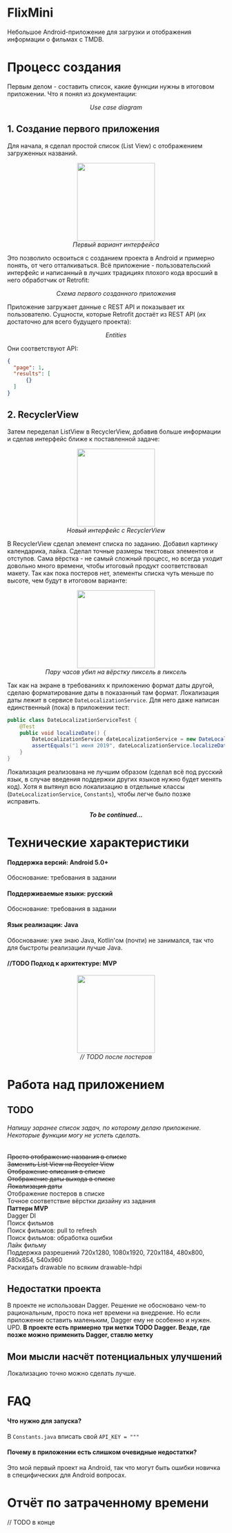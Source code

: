 ﻿# FlixMini
Небольшое Android-приложение для загрузки и отображения информации о фильмах с TMDB.

# Процесс создания
Первым делом - составить список, какие функции нужны в итоговом приложении. Что я понял из документации:
<p align="center">
<img src="https://raw.githubusercontent.com/verdantknight/FlixMini/master/img/usecase.jpg" alt="" /><br />
<i>
Use case diagram
</i>
</p>

## 1. Создание первого приложения
Для начала, я сделал простой список (List View) с отображением загруженных названий.
<p align="center">
<img width="180" src="https://raw.githubusercontent.com/verdantknight/FlixMini/master/img/interfacebeta.jpg" alt="" /><br />
<i>
Первый вариант интерфейса
</i>
</p>
Это позволило освоиться с созданием проекта в Android и примерно понять, от чего отталкиваться. 
Всё приложение - пользовательский интерфейс и написанный в лучших традициях плохого кода вросший в него обработчик от Retrofit:
<p align="center">
<img src="https://raw.githubusercontent.com/verdantknight/FlixMini/master/img/classes.jpg" alt="" /><br />
<i>
Схема первого созданного приложения
</i>
</p>
Приложение загружает данные с REST API и показывает их пользователю. Сущности, которые Retrofit достаёт из REST API (их достаточно для всего будущего проекта):
<p align="center">
<img src="https://raw.githubusercontent.com/verdantknight/FlixMini/master/img/entities.jpg" alt="" /><br />
<i>
Entities
</i>
</p>
Они соответствуют API:

```json
{
  "page": 1,
  "results": [
      {}
  ]
}
```

## 2. RecyclerView
Затем переделал ListView в RecyclerView, добавив больше информации и сделав интерфейс ближе к поставленной задаче:
<p align="center">
<img width="180" src="https://raw.githubusercontent.com/verdantknight/FlixMini/master/img/interfacebeta1.jpg" alt="" /><br />
<i>
Новый интерфейс с RecyclerView
</i>
</p>
В RecyclerView сделал элемент списка по заданию. Добавил картинку календарика, лайка. Сделал точные размеры текстовых элементов и отступов.
Сама вёрстка - не самый сложный процесс, но всегда уходит довольно много времени, чтобы итоговый продукт соответствовал макету. Так как пока постеров нет, элементы списка чуть меньше по высоте, чем будут в итоговом варианте:
<p align="center">
<img width="180" src="https://raw.githubusercontent.com/verdantknight/FlixMini/master/img/interfacebeta2.jpg" alt="" /><br />
<i>
Пару часов убил на вёрстку пиксель в пиксель
</i>
</p>

Так как на экране в требованиях к приложению формат даты другой, сделаю форматирование даты в показанный там формат.
Локализация даты лежит в сервисе `DateLocalizationService`. Для него даже написан единственный (пока) в приложении тест:

```java
public class DateLocalizationServiceTest {
    @Test
    public void localizeDate() {
        DateLocalizationService dateLocalizationService = new DateLocalizationService();
        assertEquals("1 июня 2019", dateLocalizationService.localizeDate("2019-06-01"));
    }
}
```

Локализация реализована не лучшим образом (сделал всё под русский язык, в случае введения поддержки других языков нужно будет менять код).
Хотя я вытянул всю локализацию в отдельные классы (`DateLocalizationService`, `Constants`), чтобы легче было позже исправить.
<p align="center">
<i>
<b>
To be continued...
</b>
</i>
</p>


# Технические характеристики
#### Поддержка версий: Android 5.0+
Обоснование: требования в задании
#### Поддерживаемые языки: **русский**
Обоснование: требования в задании
#### Язык реализации: **Java**
Обоснование: уже знаю Java, Kotlin'ом (почти) не занимался, так что для быстроты реализации лучше Java.
#### //TODO Подход к архитектуре: **MVP**
<p align="center">
<img width="180" src="https://raw.githubusercontent.com/verdantknight/FlixMini/master/img/MVP.jpg" alt="" /><br />
<i>
// TODO после постеров
</i>
</p>

# Работа над приложением
## TODO
###### Напишу заранее список задач, по которому делаю приложение. Некоторые функции могу не успеть сделать.
~~Просто отображение названия в списке~~\
~~Заменить List View на Recycler View~~\
~~Отображение описания в списке~~\
~~Отображение даты выхода в списке~~\
~~Локализация даты~~\
Отображение постеров в списке\
Точное соответствие вёрстки дизайну из задания\
**Паттерн MVP**\
Dagger DI\
Поиск фильмов\
Поиск фильмов: pull to refresh\
Поиск фильмов: обработка ошибки\
Лайк фильму\
Поддержка разрешений 720x1280, 1080x1920, 720x1184, 480x800, 480x854, 540x960\
Раскидать drawable по всяким drawable-hdpi

## Недостатки проекта
В проекте не использован Dagger. Решение не обосновано чем-то рациональным, просто пока нет времени на внедрение. Но если приложение оставить маленьким, Dagger ему не особенно и нужен.\
UPD. **В проекте есть примерно три метки TODO Dagger. Везде, где позже можно применить Dagger, ставлю метку**

## Мои мысли насчёт потенциальных улучшений
Локализацию точно можно сделать лучше.


# FAQ
#### Что нужно для запуска?
В `Constants.java` вписать свой `API_KEY = """`
#### Почему в приложении есть слишком очевидные недостатки?
Это мой первый проект на Android, так что могут быть ошибки новичка в специфических для Android вопросах.

# Отчёт по затраченному времени
// TODO в конце

